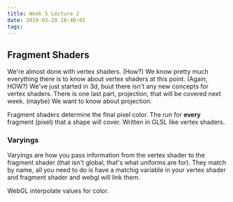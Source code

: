```yaml
---
title: Week 5 Lecture 2
date: 2019-03-29 10:40:01
tags:
---
```


## Fragment Shaders

We're almost done with vertex shaders. (How?) We know pretty much everything there is to know about vertex shaders at this point. (Again, HOW?) We've just started in 3d, buut there isn't any new concepts for vertex shaders. There is one last part, projection, that will be covered next week. (maybe) We want to know about projection.

Fragment shaders determine the final pixel color. The run for **every** fragment (pixel) that a shape will cover. Written in GLSL like vertex shaders.

### Varyings

Varyings are how you pass information from the vertex shader to the fragment shader (that isn't global, that's what uniforms are for). They match by name, all you need to do is have a matchig variable in your vertex shader and fragment shader and webgl will link them.

WebGL interpolate values for color.
